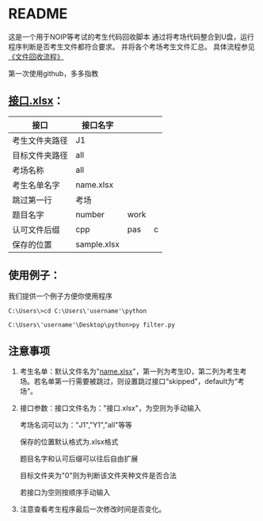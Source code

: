 # README

这是一个用于NOIP等考试的考生代码回收脚本
通过将考场代码整合到U盘，运行程序判断是否考生文件都符合要求。
并将各个考场考生文件汇总。
具体流程参见[《文件回收流程》](.//文件回收流程.md)



第一次使用github，多多指教



## [接口.xlsx](.//接口.xlsx)：

| 接口           | 接口名字    |      |      |
| -------------- | ----------- | ---- | ---- |
| 考生文件夹路径 | J1          |      |      |
| 目标文件夹路径 | all         |      |      |
| 考场名称       | all         |      |      |
| 考生名单名字   | name.xlsx   |      |      |
| 跳过第一行     | 考场        |      |      |
| 题目名字       | number      | work |      |
| 认可文件后缀   | cpp         | pas  | c    |
| 保存的位置     | sample.xlsx |      |      |



## 使用例子：

我们提供一个例子方便你使用程序

```
C:\Users\>cd C:\Users\'username'\python

C:\Users\'username'\Desktop\python>py filter.py
```





## 注意事项

1. 考生名单：默认文件名为"[name.xlsx](name.xlsx)"，第一列为考生ID，第二列为考生考场。若名单第一行需要被跳过，则设置跳过接口“skipped”，default为“考场”。

2. 接口参数：接口文件名为："接口.xlsx"，为空则为手动输入

   考场名词可以为："J1","Y1","all"等等

   保存的位置默认格式为.xlsx格式

   题目名字和认可后缀可以往后自由扩展

   目标文件夹为"0"则为判断该文件夹种文件是否合法

   若接口为空则按顺序手动输入

3.  注意查看考生程序最后一次修改时间是否变化。

